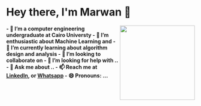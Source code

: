 # Hey there, I'm Marwan 👋

<a href="https://imgbb.com/"><img src="https://i.ibb.co/DYJVRfY/aaa.png" width=200vw heigth=200vw  align="right"/></a>

<b>
- 🔭 I’m a computer engineering undergraduate at Cairo Universty
- 🔭 I’m enthusiastic about Machine Learning and 
- 🌱 I’m currently learning about algorithm design and analysis 
- 👯 I’m looking to collaborate on 
- 🤔 I’m looking for help with ..
- 💬 Ask me about ..
- 📫 Reach me at <a href =https://www.linkedin.com/in/marwan8/> LinkedIn</a>, or <a href="https://api.whatsapp.com/send/?phone=201272404140">Whatsapp</a>
- 😄 Pronouns: ...
</b>
